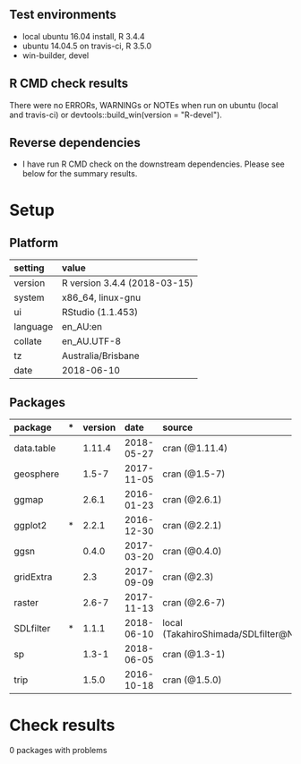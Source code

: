 ## Test environments
* local ubuntu 16.04 install, R 3.4.4
* ubuntu 14.04.5 on travis-ci, R 3.5.0
* win-builder, devel


## R CMD check results

There were no ERRORs, WARNINGs or NOTEs when run on ubuntu (local and travis-ci) or devtools::build_win(version = "R-devel").


## Reverse dependencies

* I have run R CMD check on the downstream dependencies. Please see below for the summary results.


# Setup

## Platform

|setting  |value                        |
|:--------|:----------------------------|
|version  |R version 3.4.4 (2018-03-15) |
|system   |x86_64, linux-gnu            |
|ui       |RStudio (1.1.453)            |
|language |en_AU:en                     |
|collate  |en_AU.UTF-8                  |
|tz       |Australia/Brisbane           |
|date     |2018-06-10                   |

## Packages

|package    |*  |version |date       |source                               |
|:----------|:--|:-------|:----------|:------------------------------------|
|data.table |   |1.11.4  |2018-05-27 |cran (@1.11.4)                       |
|geosphere  |   |1.5-7   |2017-11-05 |cran (@1.5-7)                        |
|ggmap      |   |2.6.1   |2016-01-23 |cran (@2.6.1)                        |
|ggplot2    |*  |2.2.1   |2016-12-30 |cran (@2.2.1)                        |
|ggsn       |   |0.4.0   |2017-03-20 |cran (@0.4.0)                        |
|gridExtra  |   |2.3     |2017-09-09 |cran (@2.3)                          |
|raster     |   |2.6-7   |2017-11-13 |cran (@2.6-7)                        |
|SDLfilter  |*  |1.1.1   |2018-06-10 |local (TakahiroShimada/SDLfilter@NA) |
|sp         |   |1.3-1   |2018-06-05 |cran (@1.3-1)                        |
|trip       |   |1.5.0   |2016-10-18 |cran (@1.5.0)                        |

# Check results

0 packages with problems

